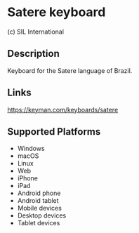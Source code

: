 Satere keyboard
==============

(c) SIL International

Description
-----------
Keyboard for the Satere language of Brazil.

Links
-----
https://keyman.com/keyboards/satere

Supported Platforms
-------------------
 * Windows
 * macOS
 * Linux
 * Web
 * iPhone
 * iPad
 * Android phone
 * Android tablet
 * Mobile devices
 * Desktop devices
 * Tablet devices

